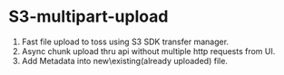 # S3-multipart-upload

1.  Fast file upload to toss using S3 SDK transfer manager.
2.  Async chunk upload thru api without multiple http requests from UI.
3.  Add Metadata into new\existing(already uploaded) file.
